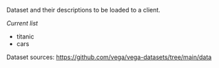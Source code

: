 Dataset and their descriptions to be loaded to a client.

*Current list*
- titanic
- cars

Dataset sources:
https://github.com/vega/vega-datasets/tree/main/data